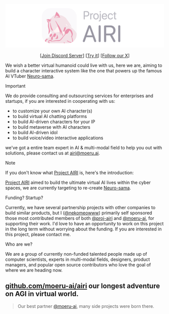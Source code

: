 <p align="center">
  <picture>
    <source
      srcset="../docs/public/banner-dark.png"
      media="(prefers-color-scheme: dark)"
    />
    <source
      srcset="../docs/public/banner-light.png"
      media="(prefers-color-scheme: light), (prefers-color-scheme: no-preference)"
    />
    <img src="../docs/public/banner-light.png" />
  </picture>
</p>

<p align="center">
  [<a href="https://discord.gg/TgQ3Cu2F7A">Join Discord Server</a>] [<a href="https:///airi.moeru.ai">Try it</a>] [<a href="https://x.com/proj_airi">Follow our X</a>]
</p>

We wish a better virtual humanoid could live with us, here we are, aiming to build a character interactive system like the one that powers up the famous AI VTuber [Neuro-sama](https://www.youtube.com/@Neurosama).

> [!IMPORTANT]  
> We do provide consulting and outsourcing services for enterprises and startups, if you are interested in cooperating with us:
>
> - to customize your own AI character(s)
> - to build virtual AI chatting platforms
> - to build AI-driven characters for your IP
> - to build metaverse with AI characters
> - to build AI-driven idol
> - to build voice/video interactive applications
>
> we've got a entire team expert in AI & multi-modal field to help you out with solutions, please contact us at [airi@moeru.ai](mailto:airi@moeru.ai).

> [!NOTE]
>
> If you don't know what [Project AIRI](https://github.com/moeru-ai/airi) is, here's the introduction:
>
> [Project AIRI](https://github.com/moeru-ai/airi) aimed to build the ultimate virtual AI lives within the cyber spaces, we are currently targeting to re-create [Neuro-sama](https://www.youtube.com/@Neurosama).
>
> Funding? Startup?
>
> Currently, we have several partnership projects with other companies to build similar products, but I ([@nekomeowww](https://github.com/nekomeowww)) primarily self sponsored those most contributed members of both [@proj-airi](https://github.com/proj-airi) and [@moeru-ai](https://github.com/moeru-ai), for supporting their work. I'd love to have an opportunity to work on this project in the long term without worrying about the funding. If you are interested in this project, please contact me.
>
> Who are we?
>
> We are a group of currently non-funded talented people made up of computer scientists, experts in multi-modal fields, designers, product managers, and popular open source contributors who love the goal of where we are heading now.

## [github.com/moeru-ai/airi](https://github.com/moeru-ai/airi) our longest adventure on AGI in virtual world.

> Our best partner [@moeru-ai](https://github.com/moeru-ai), many side projects were born there.
